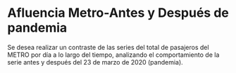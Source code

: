 # Afluencia Metro-Antes y Después de pandemia 

Se desea realizar un contraste de las series del total de pasajeros del METRO por día a lo largo del tiempo, 
analizando el comportamiento de la serie antes y después del 23 de marzo de 2020 (pandemia).
